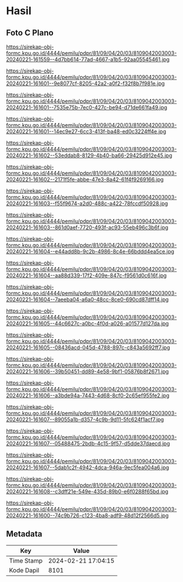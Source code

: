 # Hasil

## Foto C Plano

https://sirekap-obj-formc.kpu.go.id/4444/pemilu/pdpr/81/09/04/20/03/8109042003003-20240221-161559--4d7bb614-77ad-4667-a1b5-92aa05545461.jpg

https://sirekap-obj-formc.kpu.go.id/4444/pemilu/pdpr/81/09/04/20/03/8109042003003-20240221-161601--9e8077cf-8205-42a2-a0f2-f32f8b7f981e.jpg

https://sirekap-obj-formc.kpu.go.id/4444/pemilu/pdpr/81/09/04/20/03/8109042003003-20240221-161601--7535e75b-7ec0-427c-be94-d71de661fa49.jpg

https://sirekap-obj-formc.kpu.go.id/4444/pemilu/pdpr/81/09/04/20/03/8109042003003-20240221-161601--14ec9e27-6cc3-413f-ba48-ed0c3224ff4e.jpg

https://sirekap-obj-formc.kpu.go.id/4444/pemilu/pdpr/81/09/04/20/03/8109042003003-20240221-161602--53eddab8-8129-4b40-ba66-29425d912e45.jpg

https://sirekap-obj-formc.kpu.go.id/4444/pemilu/pdpr/81/09/04/20/03/8109042003003-20240221-161602--2171f5fe-abbe-47e3-8a42-61f4f9269166.jpg

https://sirekap-obj-formc.kpu.go.id/4444/pemilu/pdpr/81/09/04/20/03/8109042003003-20240221-161603--f55f9674-a2d0-488c-a422-78fccdf50928.jpg

https://sirekap-obj-formc.kpu.go.id/4444/pemilu/pdpr/81/09/04/20/03/8109042003003-20240221-161603--861d0aef-7720-493f-ac93-55eb496c3b6f.jpg

https://sirekap-obj-formc.kpu.go.id/4444/pemilu/pdpr/81/09/04/20/03/8109042003003-20240221-161604--e44add8b-9c2b-4986-8c4e-66bddd4ea5ce.jpg

https://sirekap-obj-formc.kpu.go.id/4444/pemilu/pdpr/81/09/04/20/03/8109042003003-20240221-161604--aa88d339-17f2-409e-847c-f9561d0c616f.jpg

https://sirekap-obj-formc.kpu.go.id/4444/pemilu/pdpr/81/09/04/20/03/8109042003003-20240221-161604--7aeeba04-a6a0-48cc-8ce0-690cd87dff14.jpg

https://sirekap-obj-formc.kpu.go.id/4444/pemilu/pdpr/81/09/04/20/03/8109042003003-20240221-161605--44c6627c-a0bc-4f0d-a026-a01577d127da.jpg

https://sirekap-obj-formc.kpu.go.id/4444/pemilu/pdpr/81/09/04/20/03/8109042003003-20240221-161605--08436acd-045d-4788-897c-c843a5692ff7.jpg

https://sirekap-obj-formc.kpu.go.id/4444/pemilu/pdpr/81/09/04/20/03/8109042003003-20240221-161606--39b50451-dd89-4e58-9bf1-05876b8f2671.jpg

https://sirekap-obj-formc.kpu.go.id/4444/pemilu/pdpr/81/09/04/20/03/8109042003003-20240221-161606--a3bde94a-7443-4d68-8cf0-2c65ef955fe2.jpg

https://sirekap-obj-formc.kpu.go.id/4444/pemilu/pdpr/81/09/04/20/03/8109042003003-20240221-161607--89055a1b-d357-4c9b-9d11-5fc624f1acf7.jpg

https://sirekap-obj-formc.kpu.go.id/4444/pemilu/pdpr/81/09/04/20/03/8109042003003-20240221-161607--05488475-2bdb-4c15-9f57-d5dde37daecd.jpg

https://sirekap-obj-formc.kpu.go.id/4444/pemilu/pdpr/81/09/04/20/03/8109042003003-20240221-161607--5dab1c2f-4942-4dca-946a-9ec5fea004a6.jpg

https://sirekap-obj-formc.kpu.go.id/4444/pemilu/pdpr/81/09/04/20/03/8109042003003-20240221-161608--c3dff21e-549e-435d-89b0-e6f0288f65bd.jpg

https://sirekap-obj-formc.kpu.go.id/4444/pemilu/pdpr/81/09/04/20/03/8109042003003-20240221-161600--74c9b726-c123-4ba8-adf9-48d12f2566d5.jpg


## Metadata

| Key        | Value               |
| ---------- | ------------------- |
| Time Stamp | 2024-02-21 17:04:15 |
| Kode Dapil | 8101                |



